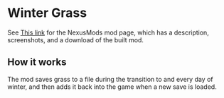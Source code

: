 # Winter Grass


See [This link](http://www.nexusmods.com/stardewvalley/mods/1601?) for the NexusMods mod page, which has a description, screenshots, and a download of the built mod.

## How it works

The mod saves grass to a file during the transition to and every day of winter, and then adds it back into the game when a new save is loaded.